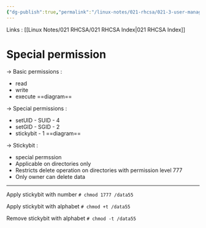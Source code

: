 ```yaml
---
{"dg-publish":true,"permalink":"/linux-notes/021-rhcsa/021-3-user-management/021-3-6-7-special-permission/"}
---
```


Links : [[Linux Notes/021 RHCSA/021 RHCSA Index\|021 RHCSA Index]]

# Special permission

&rarr; Basic permissions :
  - read
  - write
  - execute
==diagram==

&rarr; Special permissions :
  - setUID - SUID - 4
  - setGID - SGID - 2
  - stickybit - 1
==diagram==

&rarr; Stickybit :
  - special permssion
  - Applicable on directories only
  - Restricts delete operation on directories with permission level 777
  - Only owner can delete data

<hr>

Apply stickybit with number
`# chmod 1777 /data55`

Apply stickybit with alphabet
`# chmod +t /data55`

Remove stickybit with alphabet
`# chmod -t /data55`